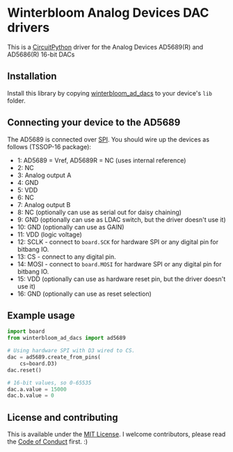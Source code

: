 # Winterbloom Analog Devices DAC drivers

This is a [CircuitPython](https://circuitpython.org) driver for the Analog Devices AD5689(R) and AD5686(R) 16-bit DACs

## Installation

Install this library by copying [winterbloom_ad_dacs](winterbloom_ad_dacs) to your device's `lib` folder.

## Connecting your device to the AD5689

The AD5689 is connected over [SPI](https://learn.adafruit.com/circuitpython-basics-i2c-and-spi/spi-devices). You should wire up the devices as follows (TSSOP-16 package):

* 1: AD5689 = Vref, AD5689R = NC (uses internal reference)
* 2: NC
* 3: Analog output A
* 4: GND
* 5: VDD
* 6: NC
* 7: Analog output B
* 8: NC (optionally can use as serial out for daisy chaining)
* 9: GND (optionally can use as LDAC switch, but the driver doesn't use it)
* 10: GND (optionally can use as GAIN)
* 11: VDD (logic voltage)
* 12: SCLK - connect to `board.SCK` for hardware SPI or any digital
    pin for bitbang IO.
* 13: CS - connect to any digital pin.
* 14: MOSI - connect to `board.MOSI` for hardware SPI or any digital 
    pin for bitbang IO.
* 15: VDD (optionally can use as hardware reset pin, but the driver doesn't use it)
* 16: GND (optionally can use as reset selection)

## Example usage

```python
import board
from winterbloom_ad_dacs import ad5689

# Using hardware SPI with D3 wired to CS.
dac = ad5689.create_from_pins(
    cs=board.D3)
dac.reset()

# 16-bit values, so 0-65535
dac.a.value = 15000
dac.b.value = 0
```

## License and contributing

This is available under the [MIT License](LICENSE). I welcome contributors, please read the [Code of Conduct](CODE_OF_CONDUCT.md) first. :)